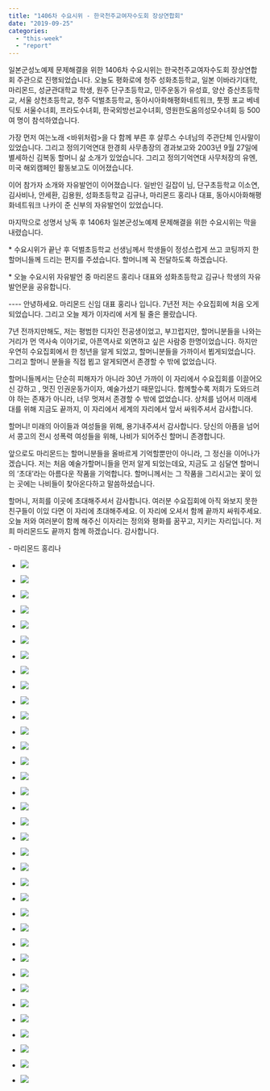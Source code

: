 ```yaml
---
title: "1406차 수요시위 - 한국천주교여자수도회 장상연합회"
date: "2019-09-25"
categories: 
  - "this-week"
  - "report"
---
```


일본군성노예제 문제해결을 위한 1406차 수요시위는 한국천주교여자수도회 장상연합회 주관으로 진행되었습니다. 오늘도 평화로에 청주 성화초등학교, 일본 이바라기대학, 마리몬드, 성균관대학교 학생, 원주 단구초등학교, 민주운동가 유성효, 양산 증산초등학교, 서울 상천초등학교, 청주 덕벌초등학교, 동아시아화해평화네트워크, 툿찡 포교 베네딕토 서울수녀회, 프라도수녀회, 한국외방선교수녀회, 영원한도움의성모수녀회 등 500여 명이 참석하였습니다.

가장 먼저 여는노래 <바위처럼>을 다 함께 부른 후 살루스 수녀님의 주관단체 인사말이 있었습니다. 그리고 정의기억연대 한경희 사무총장의 경과보고와 2003년 9월 27일에 별세하신 김복동 할머니 삶 소개가 있었습니다. 그리고 정의기억연대 사무처장의 유엔, 미국 해외캠페인 활동보고도 이어졌습니다.

이어 참가자 소개와 자유발언이 이어졌습니다. 일반인 길잡이 님, 단구초등학교 이소연, 김사비나, 안세환, 김용원, 성화초등학교 김규나, 마리몬드 홍리나 대표, 동아시아화해평화네트워크 나카이 준 신부의 자유발언이 있었습니다.

마지막으로 성명서 낭독 후 1406차 일본군성노예제 문제해결을 위한 수요시위는 막을 내렸습니다.

\* 수요시위가 끝난 후 덕벌초등학교 선생님께서 학생들이 정성스럽게 쓰고 코팅까지 한 할머니들께 드리는 편지를 주셨습니다. 할머니께 꼭 전달하도록 하겠습니다.

\* 오늘 수요시위 자유발언 중 마리몬드 홍리나 대표와 성화초등학교 김규나 학생의 자유발언문을 공유합니다.

\---- 안녕하세요. 마리몬드 신임 대표 홍리나 입니다. 7년전 저는 수요집회에 처음 오게 되었습니다. 그리고 오늘 제가 이자리에 서게 될 줄은 몰랐습니다.

7년 전까지만해도, 저는 평범한 디자인 전공생이었고, 부끄럽지만, 할머니분들을 나와는 거리가 먼 역사속 이야기로, 아픈역사로 외면하고 싶은 사람중 한명이었습니다. 하지만 우연히 수요집회에서 한 청년을 알게 되었고, 할머니분들을 가까이서 뵙게되었습니다. 그리고 할머니 분들을 직접 뵙고 알게되면서 존경할 수 밖에 없었습니다.

할머니들께서는 단순히 피해자가 아니라 30년 가까이 이 자리에서 수요집회를 이끌어오신 강하고 , 멋진 인권운동가이자, 예술가셨기 때문입니다. 함께할수록 저희가 도와드려야 하는 존재가 아니라, 너무 멋져서 존경할 수 밖에 없었습니다. 상처를 넘어서 미래세대를 위해 지금도 끝까지, 이 자리에서 세계의 자리에서 앞서 싸워주셔서 감사합니다.

할머니! 미래의 아이들과 여성들을 위해, 용기내주셔서 감사합니다. 당신의 아픔을 넘어서 콩고의 전시 성폭력 여성들을 위해, 나비가 되어주신 할머니 존경합니다.

앞으로도 마리몬드는 할머니분들을 올바르게 기억할뿐만이 아니라, 그 정신을 이어나가겠습니다. 저는 처음 예술가할머니들을 먼저 알게 되었는데요, 지금도 고 심달연 할머니의 ‘초대’라는 아름다운 작품을 기억합니다. 할머니께서는 그 작품을 그리시고는 꽃이 있는 곳에는 나비들이 찾아온다하고 말씀하셨습니다.

할머니, 저희를 이곳에 초대해주셔서 감사합니다. 여러분 수요집회에 아직 와보지 못한 친구들이 이있 다면 이 자리에 초대해주세요. 이 자리에 오셔서 함께 끝까지 싸워주세요. 오늘 저와 여러분이 함께 해주신 이자리는 정의와 평화를 꿈꾸고, 지키는 자리입니다. 저희 마리몬드도 끝까지 함께 하겠습니다. 감사합니다.

\- 마리몬드 홍리나

- ![](http://womenandwar.net/kr/wp-content/uploads/2019/09/크기변환IMGP0489.jpg)
    
- ![](http://womenandwar.net/kr/wp-content/uploads/2019/09/크기변환IMGP0491.jpg)
    
- ![](http://womenandwar.net/kr/wp-content/uploads/2019/09/크기변환IMGP0496.jpg)
    
- ![](http://womenandwar.net/kr/wp-content/uploads/2019/09/크기변환IMGP0499.jpg)
    
- ![](http://womenandwar.net/kr/wp-content/uploads/2019/09/크기변환IMGP0503.jpg)
    
- ![](http://womenandwar.net/kr/wp-content/uploads/2019/09/크기변환IMGP0507.jpg)
    
- ![](http://womenandwar.net/kr/wp-content/uploads/2019/09/크기변환IMGP0509.jpg)
    
- ![](http://womenandwar.net/kr/wp-content/uploads/2019/09/크기변환IMGP0510.jpg)
    
- ![](http://womenandwar.net/kr/wp-content/uploads/2019/09/크기변환IMGP0512.jpg)
    
- ![](http://womenandwar.net/kr/wp-content/uploads/2019/09/크기변환IMGP0513.jpg)
    
- ![](http://womenandwar.net/kr/wp-content/uploads/2019/09/크기변환IMGP0518.jpg)
    
- ![](http://womenandwar.net/kr/wp-content/uploads/2019/09/크기변환IMGP0520.jpg)
    
- ![](http://womenandwar.net/kr/wp-content/uploads/2019/09/크기변환IMGP0538.jpg)
    
- ![](http://womenandwar.net/kr/wp-content/uploads/2019/09/크기변환IMGP0551.jpg)
    
- ![](http://womenandwar.net/kr/wp-content/uploads/2019/09/크기변환IMGP0554.jpg)
    
- ![](http://womenandwar.net/kr/wp-content/uploads/2019/09/크기변환IMGP0558.jpg)
    
- ![](http://womenandwar.net/kr/wp-content/uploads/2019/09/크기변환IMGP0563.jpg)
    
- ![](http://womenandwar.net/kr/wp-content/uploads/2019/09/크기변환IMGP0574.jpg)
    
- ![](http://womenandwar.net/kr/wp-content/uploads/2019/09/크기변환IMGP0579.jpg)
    
- ![](http://womenandwar.net/kr/wp-content/uploads/2019/09/크기변환IMGP0581.jpg)
    
- ![](http://womenandwar.net/kr/wp-content/uploads/2019/09/크기변환IMGP0584.jpg)
    
- ![](http://womenandwar.net/kr/wp-content/uploads/2019/09/크기변환IMGP0585.jpg)
    
- ![](http://womenandwar.net/kr/wp-content/uploads/2019/09/크기변환IMGP0592.jpg)
    
- ![](http://womenandwar.net/kr/wp-content/uploads/2019/09/크기변환IMGP0598.jpg)
    
- ![](http://womenandwar.net/kr/wp-content/uploads/2019/09/크기변환IMGP0599.jpg)
    
- ![](http://womenandwar.net/kr/wp-content/uploads/2019/09/크기변환IMGP0605.jpg)
    
- ![](http://womenandwar.net/kr/wp-content/uploads/2019/09/크기변환할머니-삶_김복동-01.jpg)
    
- ![](http://womenandwar.net/kr/wp-content/uploads/2019/09/크기변환할머니-삶_김복동-02.jpg)
    
- ![](http://womenandwar.net/kr/wp-content/uploads/2019/09/크기변환할머니-삶_김복동-03.jpg)
    
- ![](http://womenandwar.net/kr/wp-content/uploads/2019/09/크기변환할머니-삶_김복동-04.jpg)
    
- ![](http://womenandwar.net/kr/wp-content/uploads/2019/09/S28BW-419092515590-1-724x1024.jpg)
    
- ![](http://womenandwar.net/kr/wp-content/uploads/2019/09/photo_2019-09-25_17-04-30-1-1024x768.jpg)
    
- ![](http://womenandwar.net/kr/wp-content/uploads/2019/09/photo_2019-09-25_17-04-33-1-1024x768.jpg)
    
- ![](http://womenandwar.net/kr/wp-content/uploads/2019/09/photo_2019-09-25_17-04-36-1-1024x768.jpg)
    
- ![](http://womenandwar.net/kr/wp-content/uploads/2019/09/photo_2019-09-25_17-04-41-1-768x1024.jpg)
